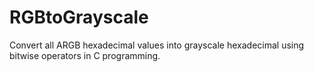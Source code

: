 # RGBtoGrayscale
Convert all ARGB hexadecimal values into grayscale hexadecimal using bitwise operators in C programming. 
